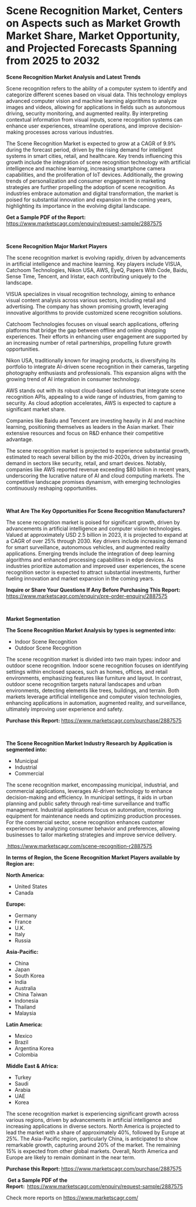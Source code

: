 <p><h1>Scene Recognition Market, Centers on Aspects such as Market Growth Market Share, Market Opportunity, and Projected Forecasts Spanning from 2025 to 2032</h1></p><p><strong>Scene Recognition Market Analysis and Latest Trends</strong></p>
<p><p>Scene recognition refers to the ability of a computer system to identify and categorize different scenes based on visual data. This technology employs advanced computer vision and machine learning algorithms to analyze images and videos, allowing for applications in fields such as autonomous driving, security monitoring, and augmented reality. By interpreting contextual information from visual inputs, scene recognition systems can enhance user experiences, streamline operations, and improve decision-making processes across various industries.</p><p>The Scene Recognition Market is expected to grow at a CAGR of 9.9% during the forecast period, driven by the rising demand for intelligent systems in smart cities, retail, and healthcare. Key trends influencing this growth include the integration of scene recognition technology with artificial intelligence and machine learning, increasing smartphone camera capabilities, and the proliferation of IoT devices. Additionally, the growing trends of personalization and consumer engagement in marketing strategies are further propelling the adoption of scene recognition. As industries embrace automation and digital transformation, the market is poised for substantial innovation and expansion in the coming years, highlighting its importance in the evolving digital landscape.</p></p>
<p><strong>Get a Sample PDF of the Report:&nbsp;</strong> <a href="https://www.marketscagr.com/enquiry/request-sample/2887575?utm_campaign=2461&utm_medium=2&utm_source=Github&utm_content=ia&utm_term=14032025&utm_id=scene-recognition">https://www.marketscagr.com/enquiry/request-sample/2887575</a></p>
<p>&nbsp;</p>
<p><strong>Scene Recognition Major Market Players</strong></p>
<p><p>The scene recognition market is evolving rapidly, driven by advancements in artificial intelligence and machine learning. Key players include VISUA, Catchoom Technologies, Nikon USA, AWS, EyeQ, Papers With Code, Baidu, Sense Time, Tencent, and Iristar, each contributing uniquely to the landscape.</p><p>VISUA specializes in visual recognition technology, aiming to enhance visual content analysis across various sectors, including retail and advertising. The company has shown promising growth, leveraging innovative algorithms to provide customized scene recognition solutions.</p><p>Catchoom Technologies focuses on visual search applications, offering platforms that bridge the gap between offline and online shopping experiences. Their efforts in enhancing user engagement are supported by an increasing number of retail partnerships, propelling future growth opportunities.</p><p>Nikon USA, traditionally known for imaging products, is diversifying its portfolio to integrate AI-driven scene recognition in their cameras, targeting photography enthusiasts and professionals. This expansion aligns with the growing trend of AI integration in consumer technology.</p><p>AWS stands out with its robust cloud-based solutions that integrate scene recognition APIs, appealing to a wide range of industries, from gaming to security. As cloud adoption accelerates, AWS is expected to capture a significant market share.</p><p>Companies like Baidu and Tencent are investing heavily in AI and machine learning, positioning themselves as leaders in the Asian market. Their extensive resources and focus on R&D enhance their competitive advantage.</p><p>The scene recognition market is projected to experience substantial growth, estimated to reach several billion by the mid-2020s, driven by increasing demand in sectors like security, retail, and smart devices. Notably, companies like AWS reported revenue exceeding $80 billion in recent years, underscoring the lucrative nature of AI and cloud computing markets. The competitive landscape promises dynamism, with emerging technologies continuously reshaping opportunities.</p></p>
<p>&nbsp;</p>
<p><strong>What Are The Key Opportunities For Scene Recognition Manufacturers?</strong></p>
<p><p>The scene recognition market is poised for significant growth, driven by advancements in artificial intelligence and computer vision technologies. Valued at approximately USD 2.5 billion in 2023, it is projected to expand at a CAGR of over 25% through 2030. Key drivers include increasing demand for smart surveillance, autonomous vehicles, and augmented reality applications. Emerging trends include the integration of deep learning algorithms and enhanced processing capabilities in edge devices. As industries prioritize automation and improved user experiences, the scene recognition sector is expected to attract substantial investments, further fueling innovation and market expansion in the coming years.</p></p>
<p><strong>Inquire or Share Your Questions If Any Before Purchasing This Report:</strong> <a href="https://www.marketscagr.com/enquiry/pre-order-enquiry/2887575?utm_campaign=2461&utm_medium=2&utm_source=Github&utm_content=ia&utm_term=14032025&utm_id=scene-recognition">https://www.marketscagr.com/enquiry/pre-order-enquiry/2887575</a></p>
<p>&nbsp;</p>
<p><strong>Market Segmentation</strong></p>
<p><strong>The Scene Recognition Market Analysis by types is segmented into:</strong></p>
<p><ul><li>Indoor Scene Recognition</li><li>Outdoor Scene Recognition</li></ul></p>
<p><p>The scene recognition market is divided into two main types: indoor and outdoor scene recognition. Indoor scene recognition focuses on identifying settings within enclosed spaces, such as homes, offices, and retail environments, emphasizing features like furniture and layout. In contrast, outdoor scene recognition targets natural landscapes and urban environments, detecting elements like trees, buildings, and terrain. Both markets leverage artificial intelligence and computer vision technologies, enhancing applications in automation, augmented reality, and surveillance, ultimately improving user experience and safety.</p></p>
<p><strong>Purchase this Report:&nbsp;</strong><a href="https://www.marketscagr.com/purchase/2887575?utm_campaign=2461&utm_medium=2&utm_source=Github&utm_content=ia&utm_term=14032025&utm_id=scene-recognition">https://www.marketscagr.com/purchase/2887575</a></p>
<p>&nbsp;</p>
<p><strong>The Scene Recognition Market Industry Research by Application is segmented into:</strong></p>
<p><ul><li>Municipal</li><li>Industrial</li><li>Commercial</li></ul></p>
<p><p>The scene recognition market, encompassing municipal, industrial, and commercial applications, leverages AI-driven technology to enhance decision-making and efficiency. In municipal settings, it aids in urban planning and public safety through real-time surveillance and traffic management. Industrial applications focus on automation, monitoring equipment for maintenance needs and optimizing production processes. For the commercial sector, scene recognition enhances customer experiences by analyzing consumer behavior and preferences, allowing businesses to tailor marketing strategies and improve service delivery.</p></p>
<p><a href="https://www.marketscagr.com/scene-recognition-r2887575?utm_campaign=2461&utm_medium=2&utm_source=Github&utm_content=ia&utm_term=14032025&utm_id=scene-recognition">&nbsp;https://www.marketscagr.com/scene-recognition-r2887575</a></p>
<p><strong>In terms of Region, the Scene Recognition Market Players available by Region are:</strong></p>
<p>
    <p> <strong> North America: </strong>
        <ul>
            <li>United States</li>
            <li>Canada</li>
        </ul>
        </p> 
    <p> <strong> Europe: </strong>
        <ul>
            <li>Germany</li>
            <li>France</li>
            <li>U.K.</li>
            <li>Italy</li>
            <li>Russia</li>
        </ul>
        </p> 
    <p> <strong> Asia-Pacific: </strong>
        <ul>
            <li>China</li>
            <li>Japan</li>
            <li>South Korea</li>
            <li>India</li>
            <li>Australia</li>
            <li>China Taiwan</li>
            <li>Indonesia</li>
            <li>Thailand</li>
            <li>Malaysia</li>
        </ul>
        </p> 
    <p> <strong> Latin America: </strong>
        <ul>
            <li>Mexico</li>
            <li>Brazil</li>
            <li>Argentina Korea</li>
            <li>Colombia</li>
        </ul>
        </p> 
    <p> <strong> Middle East & Africa: </strong>
        <ul>
            <li>Turkey</li>
            <li>Saudi</li>
            <li>Arabia</li>
            <li>UAE</li>
            <li>Korea</li>
        </ul>
    </p>
    </p>
<p><p>The scene recognition market is experiencing significant growth across various regions, driven by advancements in artificial intelligence and increasing applications in diverse sectors. North America is projected to lead the market with a share of approximately 40%, followed by Europe at 25%. The Asia-Pacific region, particularly China, is anticipated to show remarkable growth, capturing around 20% of the market. The remaining 15% is expected from other global markets. Overall, North America and Europe are likely to remain dominant in the near term.</p></p>
<p><strong>Purchase this Report: </strong><a href="https://www.marketscagr.com/purchase/2887575?utm_campaign=2461&utm_medium=2&utm_source=Github&utm_content=ia&utm_term=14032025&utm_id=scene-recognition">https://www.marketscagr.com/purchase/2887575</a></p>
<p>&nbsp;<strong>Get a Sample PDF of the Report:&nbsp;&nbsp;</strong><a href="https://www.marketscagr.com/enquiry/request-sample/2887575?utm_campaign=2461&utm_medium=2&utm_source=Github&utm_content=ia&utm_term=14032025&utm_id=scene-recognition">https://www.marketscagr.com/enquiry/request-sample/2887575</a></p>
<p><strong></strong></p>
<p>Check more reports on <a href="https://www.marketscagr.com/?utm_campaign=2461&utm_medium=2&utm_source=Github&utm_content=ia&utm_term=14032025&utm_id=scene-recognition">https://www.marketscagr.com/</a></p>